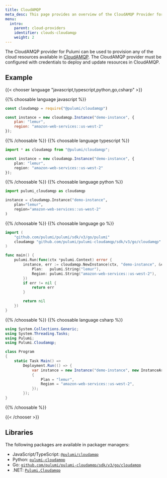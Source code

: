 ```yaml
---
title: CloudAMQP
meta_desc: This page provides an overview of the CloudAMQP Provider for Pulumi.
menu:
  intro:
    parent: cloud-providers
    identifier: clouds-cloudamqp
    weight: 2
---
```


The CloudAMQP provider for Pulumi can be used to provision any of the cloud resources available in [CloudAMQP](https://www.cloudamqp.com/).
The CloudAMQP provider must be configured with credentials to deploy and update resources in CloudAMQP.

## Example

{{< chooser language "javascript,typescript,python,go,csharp" >}}

{{% choosable language javascript %}}

```javascript
const cloudamqp = require("@pulumi/cloudamqp")

const instance = new cloudamqp.Instance("demo-instance", {
    plan: "lemur",
    region: "amazon-web-services::us-west-2"
});
```

{{% /choosable %}}
{{% choosable language typescript %}}

```typescript
import * as cloudamqp from "@pulumi/cloudamqp";

const instance = new cloudamqp.Instance("demo-instance", {
    plan: "lemur",
    region: "amazon-web-services::us-west-2"
});
```

{{% /choosable %}}
{{% choosable language python %}}

```python
import pulumi_cloudamqp as cloudamqp

instance = cloudamqp.Instance("demo-instance",
    plan="lemur",
    region="amazon-web-services::us-west-2"
)
```

{{% /choosable %}}
{{% choosable language go %}}

```go
import (
	"github.com/pulumi/pulumi/sdk/v3/go/pulumi"
	cloudamqp "github.com/pulumi/pulumi-cloudamqp/sdk/v3/go/cloudamqp"
)

func main() {
	pulumi.Run(func(ctx *pulumi.Context) error {
		instance, err := cloudamqp.NewInstance(ctx, "demo-instance", &cloudamqp.InstanceArgs{
			Plan:   pulumi.String("lemur"),
			Region: pulumi.String("amazon-web-services::us-west-2"),
		})
		if err != nil {
			return err
		}

		return nil
	})
}

```

{{% /choosable %}}
{{% choosable language csharp %}}

```csharp
using System.Collections.Generic;
using System.Threading.Tasks;
using Pulumi;
using Pulumi.Cloudamqp;

class Program
{
    static Task Main() =>
        Deployment.Run(() => {
            var instance = new Instance("demo-instance", new InstanceArgs
            {
                Plan = "lemur",
                Region = "amazon-web-services::us-west-2",
            });
        });
}
```

{{% /choosable %}}

{{< /chooser >}}

## Libraries

The following packages are available in packager managers:

* JavaScript/TypeScript: [`@pulumi/cloudamqp`](https://www.npmjs.com/package/@pulumi/cloudamqp)
* Python: [`pulumi-cloudamqp`](https://pypi.org/project/pulumi-cloudamqp/)
* Go: [`github.com/pulumi/pulumi-cloudamqp/sdk/v3/go/cloudamqp`](https://github.com/pulumi/pulumi-cloudamqp)
* .NET: [`Pulumi.Cloudamqp`](https://www.nuget.org/packages/Pulumi.Cloudamqp)
